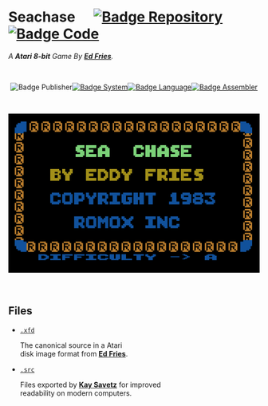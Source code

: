 
# Seachase    [![Badge Repository]](#) [![Badge Code]][MIT]

*A **Atari 8-bit** Game By **[Ed Fries]**.*

<div align = center>

<br>

![Badge Publisher][![Badge System]][System][![Badge Language]][Language][![Badge Assembler]][Assembler]

<br>

![Title]

</div>

<br>

## Files

- [`.xfd`][Original]
    
    The canonical source in a Atari <br>
    disk image format from **[Ed Fries]**.
    
- [`.src`][Source]

    Files exported by **[Kay Savetz]** for improved <br>
    readability on modern computers.

<br>


<!----------------------------------------------------------------------------->

[Kay Savetz]: https://github.com/savetz
[Ed Fries]: https://twitter.com/Ed_Fries

[Assembler]: https://en.wikipedia.org/wiki/MAC/65
[Language]: https://en.wikipedia.org/wiki/MOS_Technology_6502#Assembly_language
[System]: https://en.wikipedia.org/wiki/Atari_8-bit_family

[Original]: Source/seachase.xfd
[Source]: Source/Readable

[Title]: Resources/Title.jpg
[MIT]: Source/LICENSE


<!---------------------------------{ Badges }---------------------------------->

[Badge Repository]: https://img.shields.io/badge/Repository-Unknown-lightgray.svg?style=for-the-badge
[Badge Code]: https://img.shields.io/badge/Code-MIT-yellow.svg?style=for-the-badge

[Badge Publisher]: https://img.shields.io/badge/Publisher-Romox-a6a7d3.svg?style=for-the-badge
[Badge Assembler]: https://img.shields.io/badge/Assembler-MAC/65-f2db62.svg?style=for-the-badge
[Badge Language]: https://img.shields.io/badge/Language-6502_Assembly-2f2675.svg?style=for-the-badge
[Badge System]: https://img.shields.io/badge/System-Atari_8--bit-E4202E.svg?style=for-the-badge

